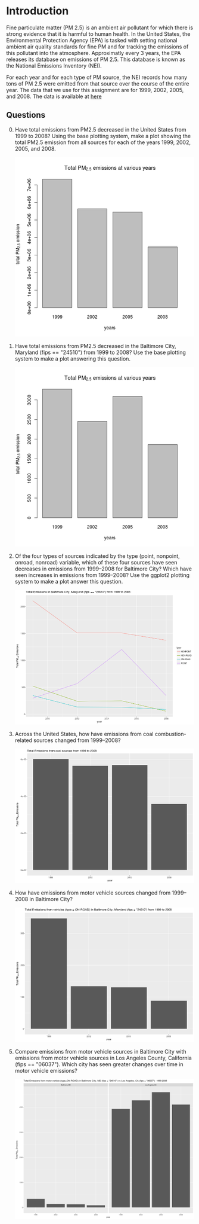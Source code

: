 Introduction
=============

Fine particulate matter (PM 2.5) is an ambient air pollutant for which there
is strong evidence that it is harmful to human health. In the United States, the
Environmental Protection Agency (EPA) is tasked with setting national ambient
air quality standards for fine PM and for tracking the emissions of this
pollutant into the atmosphere. Approximatly every 3 years, the EPA releases its
database on emissions of PM 2.5. This database is known as the National
Emissions Inventory (NEI). 

For each year and for each type of PM source, the NEI records how many tons of
PM 2.5 were emitted from that source over the course of the entire year. The
data that we use for this assignment are for 1999, 2002, 2005, and
2008. The data is available at [here](https://d396qusza40orc.cloudfront.net/exdata%2Fdata%2FNEI_data.zip)

Questions
-------

0. Have total emissions from PM2.5 decreased in the United States from 1999 to 2008? Using the base plotting system, make a plot showing the total PM2.5 emission from all sources for each of the years 1999, 2002, 2005, and 2008.

	![plot1.png](./plot1.png)

0. Have total emissions from PM2.5 decreased in the Baltimore City, Maryland (fips == "24510") from 1999 to 2008? Use the base plotting system to make a plot answering this question.

	![plot1.png](./plot2.png)

0. Of the four types of sources indicated by the type (point, nonpoint, onroad, nonroad) variable, which of these four sources have seen decreases in emissions from 1999–2008 for Baltimore City? Which have seen increases in emissions from 1999–2008? Use the ggplot2 plotting system to make a plot answer this question.

	![plot1.png](./plot3.png)

0. Across the United States, how have emissions from coal combustion-related sources changed from 1999–2008?

	![plot1.png](./plot4.png)

0. How have emissions from motor vehicle sources changed from 1999–2008 in Baltimore City?

	![plot1.png](./plot5.png)

0. Compare emissions from motor vehicle sources in Baltimore City with emissions from motor vehicle sources in Los Angeles County, California (fips == "06037"). Which city has seen greater changes over time in motor vehicle emissions?

	![plot1.png](./plot6.png)
